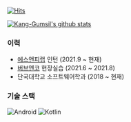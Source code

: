 <!-- ![header](https://capsule-render.vercel.app/api?type=rect&color=timeGradient&height=156&section=header&text=Kang%20Gumsil&fontSize=84&animation=blink&fontAlignY=28&fontAlign=81) -->

[![Hits](https://hits.seeyoufarm.com/api/count/incr/badge.svg?url=https%3A%2F%2Fgithub.com%2FKang-Gumsil&count_bg=%2379C83D&title_bg=%23555555&icon=&icon_color=%23E7E7E7&title=hits&edge_flat=false)](https://hits.seeyoufarm.com)

[![Kang-Gumsil's github stats](https://github-readme-stats.vercel.app/api?username=Kang-Gumsil)](https://github.com/junilhwang)
  
### 이력
* [에스앤피랩](https://www.snplab.io/) 인턴 (2021.9 ~ 현재)
* [버브앤코](https://www.notion.so/BUV-CO-eef9d493d522421090fe8a575a8f1f97) 현장실습 (2021.6 ~ 2021.8)
* 단국대학교 소프트웨어학과 (2018 ~ 현재)


### 기술 스택
![Android](https://img.shields.io/badge/Android-43853d) ![Kotlin](https://img.shields.io/badge/Kotlin-816ce8)
